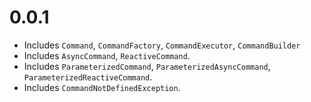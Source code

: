 # 0.0.1

  * Includes `Command`, `CommandFactory`, `CommandExecutor`, `CommandBuilder`
  * Includes `AsyncCommand`, `ReactiveCommand`.
  * Includes `ParameterizedCommand`, `ParameterizedAsyncCommand`, `ParameterizedReactiveCommand`.
  * Includes `CommandNotDefinedException`.
